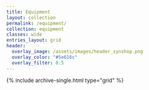 ```yaml
---
title: Equipment
layout: collection
permalink: /equipment/
collection: equipment
classes: wide
entries_layout: grid
header:
  overlay_image: /assets/images/header_synshop.png
  overlay_color: "#5e616c"
  overlay_filter: 0.5
---
```


{% include archive-single.html type="grid" %}